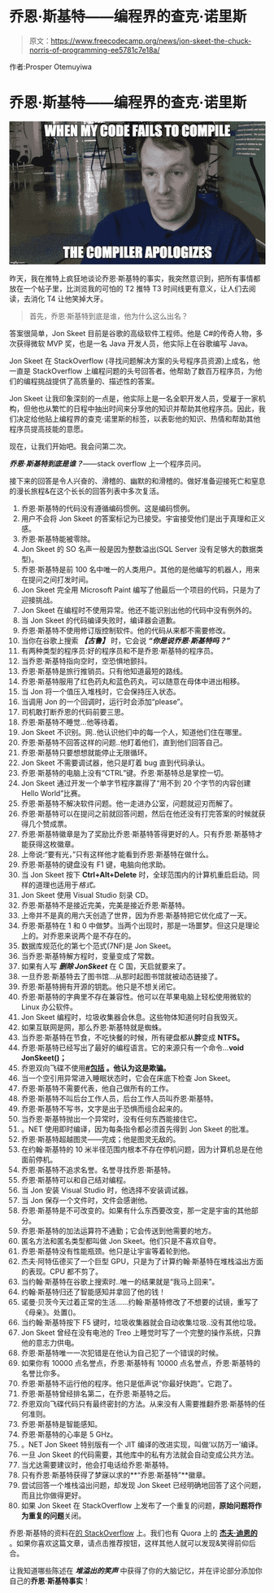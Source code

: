 # 乔恩·斯基特——编程界的查克·诺里斯

> 原文：<https://www.freecodecamp.org/news/jon-skeet-the-chuck-norris-of-programming-ee5781c7e18a/>

作者:Prosper Otemuyiwa

# 乔恩·斯基特——编程界的查克·诺里斯

![1*XSef56neX82fAPfHgxQxCw](img/31e8ba64d81f42a3e5757ffde564b627.png)

昨天，我在推特上疯狂地谈论乔恩·斯基特的事实，我突然意识到，把所有事情都放在一个帖子里，比浏览我的可怕的 T2 推特 T3 时间线更有意义，让人们去阅读，去消化 T4 让他笑掉大牙。

> 首先，乔恩·斯基特到底是谁，他为什么这么出名？

答案很简单，Jon Skeet 目前是谷歌的高级软件工程师。他是 C#的传奇人物，多次获得微软 MVP 奖，也是一名 Java 开发人员，他实际上在谷歌编写 Java。

Jon Skeet 在 StackOverflow (寻找问题解决方案的头号程序员资源)上成名，他一直是 StackOverflow 上编程问题的头号回答者。他帮助了数百万程序员，为他们的编程挑战提供了高质量的、描述性的答案。

Jon Skeet 让我印象深刻的一点是，他实际上是一名全职开发人员，受雇于一家机构，但他也从繁忙的日程中抽出时间来分享他的知识并帮助其他程序员。因此，我们决定给他贴上编程界的查克·诺里斯的标签，以表彰他的知识、热情和帮助其他程序员提高技能的意愿。

现在，让我们开始吧。我会问第二次。

***乔恩·斯基特到底是谁？***——stack overflow 上一个程序员问。

接下来的回答是令人兴奋的、滑稽的、幽默的和滑稽的。做好准备迎接死亡和窒息的漫长旅程&在这个长长的回答列表中多次复活。

1.  乔恩·斯基特的代码没有遵循编码惯例。这是编码惯例。
2.  用户不会将 Jon Skeet 的答案标记为已接受。宇宙接受他们是出于真理和正义感。
3.  乔恩·斯基特能被零除。
4.  Jon Skeet 的 SO 名声一般是因为整数溢出(SQL Server 没有足够大的数据类型)。
5.  乔恩·斯基特是前 100 名中唯一的人类用户。其他的是他编写的机器人，用来在提问之间打发时间。
6.  Jon Skeet 完全用 Microsoft Paint 编写了他最后一个项目的代码，只是为了迎接挑战。
7.  Jon Skeet 在编程时不使用异常。他还不能识别出他的代码中没有例外的。
8.  当 Jon Skeet 的代码编译失败时，编译器会道歉。
9.  乔恩·斯基特不使用修订版控制软件。他的代码从来都不需要修改。
10.  当你在谷歌上搜索 ***【古鲁】*** 时，它会说 ***“你是说乔恩·斯基特吗？”***
11.  有两种类型的程序员:好的程序员和不是乔恩·斯基特的程序员。
12.  当乔恩·斯基特指向空时，空恐惧地颤抖。
13.  乔恩·斯基特是旅行推销员。只有他知道最短的路线。
14.  乔恩·斯基特服用了红色药丸和蓝色药丸，可以随意在母体中进出相移。
15.  当 Jon 将一个值压入堆栈时，它会保持压入状态。
16.  当调用 Jon 的一个回调时，运行时会添加“please”。
17.  司机敢打断乔恩的代码前要三思。
18.  乔恩·斯基特不睡觉…他等待着。
19.  Jon Skeet 不识别。网..他认识他们中的每一个人，知道他们住在哪里。
20.  乔恩·斯基特不回答这样的问题..他盯着他们，直到他们回答自己。
21.  乔恩·斯基特只要想想就能停止无限循环。
22.  Jon Skeet 不需要调试器，他只是盯着 bug 直到代码承认。
23.  乔恩·斯基特的电脑上没有“CTRL”键。乔恩·斯基特总是掌控一切。
24.  Jon Skeet 通过开发一个单字节程序赢得了“用不到 20 个字节的内容创建 Hello World”比赛。
25.  乔恩·斯基特不解决软件问题。他一走进办公室，问题就迎刃而解了。
26.  乔恩·斯基特可以在提问之前就回答问题，然后在他还没有打完答案的时候就获得几个赞成票。
27.  乔恩·斯基特徽章是为了奖励比乔恩·斯基特答得更好的人。只有乔恩·斯基特才能获得这枚徽章。
28.  上帝说:“要有光，”只有这样他才能看到乔恩·斯基特在做什么。
29.  乔恩·斯基特的键盘没有 F1 键，电脑向他求助。
30.  当 Jon Skeet 按下 **Ctrl+Alt+Delete** 时，全球范围内的计算机重启启动。同样的道理也适用于*格式。*
31.  Jon Skeet 使用 Visual Studio 刻录 CD。
32.  乔恩·斯基特不是接近完美，完美是接近乔恩·斯基特。
33.  上帝并不是真的用六天创造了世界，因为乔恩·斯基特把它优化成了一天。
34.  乔恩·斯基特在 1 和 0 中做梦。当两个出现时，那是一场噩梦。但这只是理论上的。对乔恩来说两个是不存在的。
35.  数据库规范化的第七个范式(7NF)是 Jon Skeet。
36.  当乔恩·斯基特解方程时，变量变成了常数。
37.  如果有人写 ***删除 JonSkeet*** 在 C 国，天启就要来了。
38.  一旦乔恩·斯基特去了图书馆…从那时起图书馆就被动态链接了。
39.  乔恩·斯基特拥有开源的钥匙。他只是不想关闭它。
40.  乔恩·斯基特的字典里不存在兼容性。他可以在苹果电脑上轻松使用微软的 Linux 办公软件。
41.  Jon Skeet 编程时，垃圾收集器会休息。这些物体知道何时自我毁灭。
42.  如果互联网是网，那么乔恩·斯基特就是蜘蛛。
43.  当乔恩·斯基特在节食，不吃快餐的时候，所有硬盘都从**胖**变成 **NTFS。**
44.  乔恩·斯基特已经写出了最好的编程语言。它的来源只有一个命令…**void JonSkeet()；**
45.  乔恩双向飞碟不使用[**#包括**](https://twitter.com/search?q=%23include) **。他认为这是欺骗。**
46.  当一个空引用异常进入睡眠状态时，它会在床底下检查 Jon Skeet。
47.  乔恩·斯基特不需要代表，他自己做所有的工作。
48.  乔恩·斯基特不叫后台工作人员，后台工作人员叫乔恩·斯基特。
49.  乔恩·斯基特不写书，文字是出于恐惧而组合起来的。
50.  当乔恩·斯基特抛出一个异常时，没有任何东西能接住它。
51.  。NET 使用即时编译，因为每条指令都必须首先得到 Jon Skeet 的批准。
52.  乔恩·斯基特超越图灵——完成；他是图灵无敌的。
53.  在约翰·斯基特的 10 米半径范围内根本不存在停机问题，因为计算机总是在他面前停机。
54.  乔恩·斯基特不追求名誉。名誉寻找乔恩·斯基特。
55.  乔恩·斯基特可以和自己结对编程。
56.  当 Jon 安装 Visual Studio 时，他选择不安装调试器。
57.  当 Jon 保存一个文件时，文件会感谢他。
58.  乔恩·斯基特是不可改变的。如果有什么东西要改变，那一定是宇宙的其他部分。
59.  乔恩·斯基特的加法运算符不通勤；它会传送到他需要的地方。
60.  匿名方法和匿名类型都叫做 Jon Skeet。他们只是不喜欢自夸。
61.  乔恩·斯基特没有性能瓶颈。他只是让宇宙等着轮到他。
62.  杰夫·阿特伍德买了一个巨型 GPU，只是为了计算约翰·斯基特在堆栈溢出方面的表现。CPU 都不剪了。
63.  当约翰·斯基特在谷歌上搜索时..唯一的结果就是“我马上回来”。
64.  约翰·斯基特归还了智能感知并拿回了他的钱！
65.  诺曼·贝茨今天过着正常的生活……约翰·斯基特修改了不想要的试镜，重写了《母亲》。处置()。
66.  当约翰·斯基特按下 F5 键时，垃圾收集器就会自动收集垃圾..没有其他垃圾。
67.  Jon Skeet 曾经在没有电池的 Treo 上睡觉时写了一个完整的操作系统，只靠他的意志力供电。
68.  乔恩·斯基特唯一一次犯错是在他认为自己犯了一个错误的时候。
69.  如果你有 10000 点名誉点，乔恩·斯基特有 10000 点名誉点，乔恩·斯基特的名誉比你多。
70.  乔恩·斯基特不运行他的程序。他只是低声说“你最好快跑”。它跑了。
71.  乔恩·斯基特曾经排名第二，在乔恩·斯基特之后。
72.  乔恩双向飞碟代码只有最终密封的方法。从来没有人需要推翻乔恩·斯基特的任何准则。
73.  乔恩·斯基特是智能感知。
74.  乔恩·斯基特的心率是 5 GHz。
75.  。NET Jon Skeet 特别版有一个 JIT 编译的改进实现，叫做‘以防万一’编译。
76.  一旦 Jon Skeet 的代码需要，其他库中的私有方法就会自动变成公共方法。
77.  当尤达需要建议时，他会打电话给乔恩·斯基特。
78.  只有乔恩·斯基特获得了梦寐以求的**“乔恩·斯基特”**徽章。
79.  尝试回答一个堆栈溢出问题，却发现 Jon Skeet 已经明确地回答了这个问题，而且比你做得更好。
80.  如果 Jon Skeet 在 StackOverflow 上发布了一个重复的问题，**原始问题将作为重复的问题**关闭。

乔恩·斯基特的资料在[的 StackOverflow](http://stackoverflow.com/) 上。我们也有 Quora 上的 [**杰夫·迪恩的**](https://www.quora.com/What-are-all-the-Jeff-Dean-facts) 。如果你喜欢这篇文章，请点击推荐按钮，这样其他人就可以发现&笑得前仰后合。

让我知道哪些陈述在 ***堆溢出的笑声*** 中获得了你的大脑记忆，并在评论部分添加你自己的**乔恩·斯基特事实**！